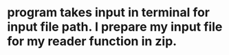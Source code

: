 # program takes input in terminal for input file path. I prepare my input file for my reader function in zip.
